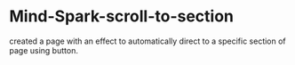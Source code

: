# Mind-Spark-scroll-to-section

created a page with an effect to automatically direct to a specific section of page using button.
